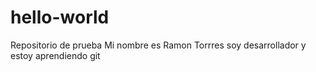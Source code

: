 # hello-world
Repositorio de prueba
Mi nombre es Ramon Torrres soy desarrollador y estoy aprendiendo git
